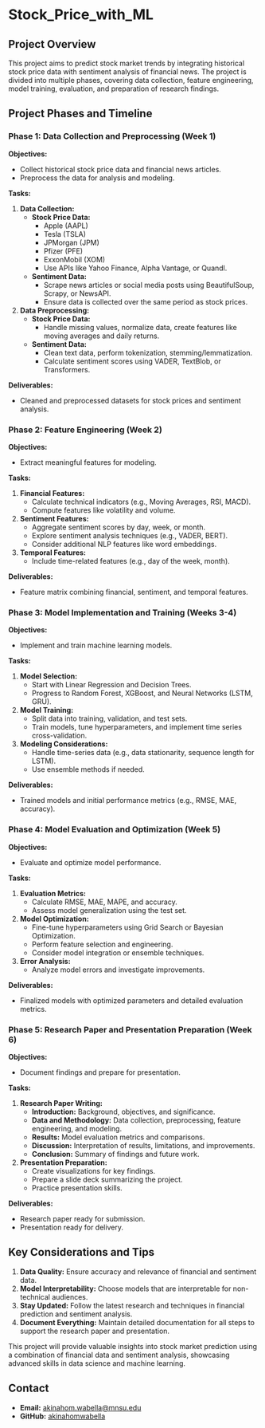 # Stock_Price_with_ML

## Project Overview
This project aims to predict stock market trends by integrating historical stock price data with sentiment analysis of financial news. The project is divided into multiple phases, covering data collection, feature engineering, model training, evaluation, and preparation of research findings.

## Project Phases and Timeline

### Phase 1: Data Collection and Preprocessing (Week 1)
**Objectives:**
- Collect historical stock price data and financial news articles.
- Preprocess the data for analysis and modeling.

**Tasks:**
1. **Data Collection:**
    - **Stock Price Data:**
        - Apple (AAPL)
        - Tesla (TSLA)
        - JPMorgan (JPM)
        - Pfizer (PFE)
        - ExxonMobil (XOM)
        - Use APIs like Yahoo Finance, Alpha Vantage, or Quandl.
    - **Sentiment Data:**
        - Scrape news articles or social media posts using BeautifulSoup, Scrapy, or NewsAPI.
        - Ensure data is collected over the same period as stock prices.
2. **Data Preprocessing:**
    - **Stock Price Data:**
        - Handle missing values, normalize data, create features like moving averages and daily returns.
    - **Sentiment Data:**
        - Clean text data, perform tokenization, stemming/lemmatization.
        - Calculate sentiment scores using VADER, TextBlob, or Transformers.

**Deliverables:**
- Cleaned and preprocessed datasets for stock prices and sentiment analysis.

### Phase 2: Feature Engineering (Week 2)
**Objectives:**
- Extract meaningful features for modeling.

**Tasks:**
1. **Financial Features:**
    - Calculate technical indicators (e.g., Moving Averages, RSI, MACD).
    - Compute features like volatility and volume.
2. **Sentiment Features:**
    - Aggregate sentiment scores by day, week, or month.
    - Explore sentiment analysis techniques (e.g., VADER, BERT).
    - Consider additional NLP features like word embeddings.
3. **Temporal Features:**
    - Include time-related features (e.g., day of the week, month).

**Deliverables:**
- Feature matrix combining financial, sentiment, and temporal features.

### Phase 3: Model Implementation and Training (Weeks 3-4)
**Objectives:**
- Implement and train machine learning models.

**Tasks:**
1. **Model Selection:**
    - Start with Linear Regression and Decision Trees.
    - Progress to Random Forest, XGBoost, and Neural Networks (LSTM, GRU).
2. **Model Training:**
    - Split data into training, validation, and test sets.
    - Train models, tune hyperparameters, and implement time series cross-validation.
3. **Modeling Considerations:**
    - Handle time-series data (e.g., data stationarity, sequence length for LSTM).
    - Use ensemble methods if needed.

**Deliverables:**
- Trained models and initial performance metrics (e.g., RMSE, MAE, accuracy).

### Phase 4: Model Evaluation and Optimization (Week 5)
**Objectives:**
- Evaluate and optimize model performance.

**Tasks:**
1. **Evaluation Metrics:**
    - Calculate RMSE, MAE, MAPE, and accuracy.
    - Assess model generalization using the test set.
2. **Model Optimization:**
    - Fine-tune hyperparameters using Grid Search or Bayesian Optimization.
    - Perform feature selection and engineering.
    - Consider model integration or ensemble techniques.
3. **Error Analysis:**
    - Analyze model errors and investigate improvements.

**Deliverables:**
- Finalized models with optimized parameters and detailed evaluation metrics.

### Phase 5: Research Paper and Presentation Preparation (Week 6)
**Objectives:**
- Document findings and prepare for presentation.

**Tasks:**
1. **Research Paper Writing:**
    - **Introduction:** Background, objectives, and significance.
    - **Data and Methodology:** Data collection, preprocessing, feature engineering, and modeling.
    - **Results:** Model evaluation metrics and comparisons.
    - **Discussion:** Interpretation of results, limitations, and improvements.
    - **Conclusion:** Summary of findings and future work.
2. **Presentation Preparation:**
    - Create visualizations for key findings.
    - Prepare a slide deck summarizing the project.
    - Practice presentation skills.

**Deliverables:**
- Research paper ready for submission.
- Presentation ready for delivery.

## Key Considerations and Tips
1. **Data Quality:** Ensure accuracy and relevance of financial and sentiment data.
2. **Model Interpretability:** Choose models that are interpretable for non-technical audiences.
3. **Stay Updated:** Follow the latest research and techniques in financial prediction and sentiment analysis.
4. **Document Everything:** Maintain detailed documentation for all steps to support the research paper and presentation.

This project will provide valuable insights into stock market prediction using a combination of financial data and sentiment analysis, showcasing advanced skills in data science and machine learning.

## Contact
- **Email:** akinahom.wabella@mnsu.edu
- **GitHub:** [akinahomwabella](https://github.com/akinahomwabella)
